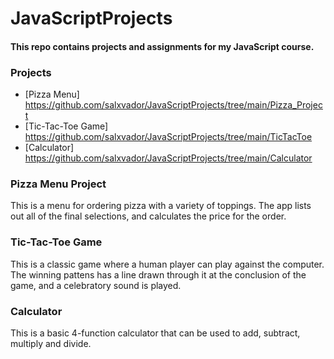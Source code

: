 # JavaScriptProjects
#### This repo contains projects and assignments for my JavaScript course.
### Projects
* [Pizza Menu] https://github.com/salxvador/JavaScriptProjects/tree/main/Pizza_Project
* [Tic-Tac-Toe Game] https://github.com/salxvador/JavaScriptProjects/tree/main/TicTacToe
* [Calculator] https://github.com/salxvador/JavaScriptProjects/tree/main/Calculator

### Pizza Menu Project
This is a menu for ordering pizza with a variety of toppings. The app lists out all of the final selections, and calculates the price for the order.

### Tic-Tac-Toe Game
This is a classic game where a human player can play against the computer. The winning pattens has a line drawn through it at the conclusion of the game, and a celebratory sound is played.

### Calculator
This is a basic 4-function calculator that can be used to add, subtract, multiply and divide.
